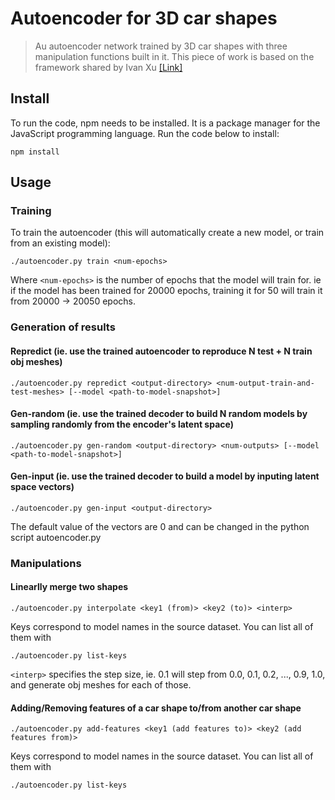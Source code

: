 # Autoencoder for 3D car shapes
> Au autoencoder network trained by 3D car shapes with three manipulation functions built in it. This piece of work is based on the framework shared by Ivan Xu [[Link]](https://github.com/xuyanwen2012/interactive_generative_3d_shapes)

## Install

To run the code, npm needs to be installed. It is a package manager for the JavaScript programming language. Run the code below to install:

    npm install
    
## Usage

### Training

To train the autoencoder (this will automatically create a new model, or train from an existing model):

	./autoencoder.py train <num-epochs>

Where `<num-epochs>` is the number of epochs that the model will train for. ie if the model has been trained for 20000 epochs, training it for 50 will train it from 20000 -> 20050 epochs.


### Generation of results

#### Repredict (ie. use the trained autoencoder to reproduce N test + N train obj meshes)

	./autoencoder.py repredict <output-directory> <num-output-train-and-test-meshes> [--model <path-to-model-snapshot>]
	
#### Gen-random (ie. use the trained decoder to build N random models by sampling randomly from the encoder's latent space)

	./autoencoder.py gen-random <output-directory> <num-outputs> [--model <path-to-model-snapshot>]
	
#### Gen-input (ie. use the trained decoder to build a model by inputing latent space vectors)

	./autoencoder.py gen-input <output-directory>
	
The default value of the vectors are 0 and can be changed in the python script autoencoder.py
	
### Manipulations

#### Linearlly merge two shapes

	./autoencoder.py interpolate <key1 (from)> <key2 (to)> <interp>
	
Keys correspond to model names in the source dataset. You can list all of them with

	./autoencoder.py list-keys
	
`<interp>` specifies the step size, ie. 0.1 will step from 0.0, 0.1, 0.2, ..., 0.9, 1.0, and generate obj meshes for each of those.
	
#### Adding/Removing features of a car shape to/from another car shape

	./autoencoder.py add-features <key1 (add features to)> <key2 (add features from)>
	
Keys correspond to model names in the source dataset. You can list all of them with

	./autoencoder.py list-keys

